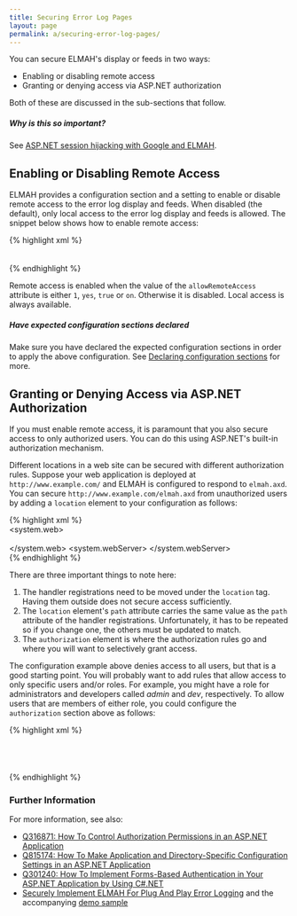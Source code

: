 ```yaml
---
title: Securing Error Log Pages
layout: page
permalink: a/securing-error-log-pages/
---
```


You can secure ELMAH's display or feeds in two ways:

  * Enabling or disabling remote access
  * Granting or denying access via ASP.NET authorization

Both of these are discussed in the sub-sections that follow.

<div class="note warning">
  <h5>Why is this so important?</h5>
  <p>
    See <a href="http://www.troyhunt.com/2012/01/aspnet-session-hijacking-with-google.html">ASP.NET session hijacking with Google and ELMAH</a>.
  </p>
</div>

## Enabling or Disabling Remote Access

ELMAH provides a configuration section and a setting to enable or disable remote access to the error log display and feeds. When disabled (the default), only local access to the error log display and feeds is allowed. The snippet below shows how to enable remote access:

{% highlight xml %}
<elmah>  
    <security allowRemoteAccess="1" />  
</elmah>  
{% endhighlight %}

Remote access is enabled when the value of the `allowRemoteAccess` attribute is either `1`, `yes`, `true` or `on`. Otherwise it is disabled. Local access is always available.

<div class="note info">
  <h5>Have expected configuration sections declared</h5>
  <p>
    Make sure you have declared the expected configuration sections in order to apply the above configuration.
    See <a href="http://code.google.com/p/elmah/wiki/DotNetSlackersArticle#Declaring_configuration_sections">Declaring configuration sections</a> for more.
  </p>
</div>

## Granting or Denying Access via ASP.NET Authorization

If you must enable remote access, it is paramount that you also secure access to only authorized users. You can do this using ASP.NET's built-in authorization mechanism.

Different locations in a web site can be secured with different authorization rules. Suppose your web application is deployed at `http://www.example.com/` and ELMAH is configured to respond to `elmah.axd`. You can secure `http://www.example.com/elmah.axd` from unauthorized users by adding a `location` element to your configuration as follows:

{% highlight xml %}
<location path="elmah.axd">  
    <system.web>
        <httpHandlers>
            <add verb="POST,GET,HEAD" 
                 path="elmah.axd" 
                 type="Elmah.ErrorLogPageFactory, Elmah" />
        </httpHandlers>
        <authorization>
            <deny users="*" />  
        </authorization>  
    </system.web>
    <system.webServer>
        <handlers>
            <add name="ELMAH" 
                 verb="POST,GET,HEAD"
                 path="elmah.axd" 
                 type="Elmah.ErrorLogPageFactory, Elmah"
                 preCondition="integratedMode" />
        </handlers>
    </system.webServer>
</location>  
{% endhighlight %}

There are three important things to note here:

  1. The handler registrations need to be moved under the `location` tag. Having them outside does not secure access sufficiently.
  1. The `location` element's `path` attribute carries the same value as the `path` attribute of the handler registrations. Unfortunately, it has to be repeated so if you change one, the others must be updated to match.
  1. The `authorization` element is where the authorization rules go and where you will want to selectively grant access.

The configuration example above denies access to all users, but that is a good starting point. You will probably want to add rules that allow access to only specific users and/or roles. For example, you might have a role for administrators and developers called _admin_ and _dev_, respectively. To allow users that are members of either role, you could configure the `authorization` section above as follows:

{% highlight xml %}
<authorization>  
    <allow roles="admin" />  
    <allow roles="dev" />  
    <deny users="*" />  
</authorization>  
{% endhighlight %}

### Further Information

For more information, see also:

  * [Q316871: How To Control Authorization Permissions in an ASP.NET Application](http://support.microsoft.com/kb/316871)
  * [Q815174: How To Make Application and Directory-Specific Configuration Settings in an ASP.NET Application](http://support.microsoft.com/kb/815174)
  * [Q301240: How To Implement Forms-Based Authentication in Your ASP.NET Application by Using C#.NET](http://support.microsoft.com/kb/301240)
  * [Securely Implement ELMAH For Plug And Play Error Logging](http://haacked.com/archive/2007/07/24/securely-implement-elmah-for-plug-and-play-error-logging.aspx) and the accompanying [demo sample](http://code.haacked.com/aspnet/securing-elmah-demo.zip)
